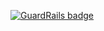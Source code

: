 
[![GuardRails badge](https://badges.production.guardrails.io/shtakai/sashimi-bot-001.svg)](https://www.guardrails.io)
